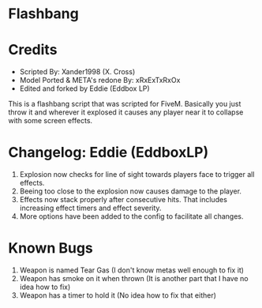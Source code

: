 # Flashbang

# Credits
* Scripted By: Xander1998 (X. Cross)
* Model Ported & META's redone By: xRxExTxRxOx
* Edited and forked by Eddie (Eddbox LP)

This is a flashbang script that was scripted for FiveM. Basically you just throw it and wherever it explosed it causes any player near it to collapse with some screen effects.

# Changelog: Eddie (EddboxLP)
1. Explosion now checks for line of sight towards players face to trigger all effects.
2. Beeing too close to the explosion now causes damage to the player.
3. Effects now stack properly after consecutive hits. That includes increasing effect timers and effect severity.
4. More options have been added to the config to facilitate all changes.

# Known Bugs
1. Weapon is named Tear Gas (I don't know metas well enough to fix it)
2. Weapon has smoke on it when thrown (It is another part that I have no idea how to fix)
3. Weapon has a timer to hold it (No idea how to fix that either)
